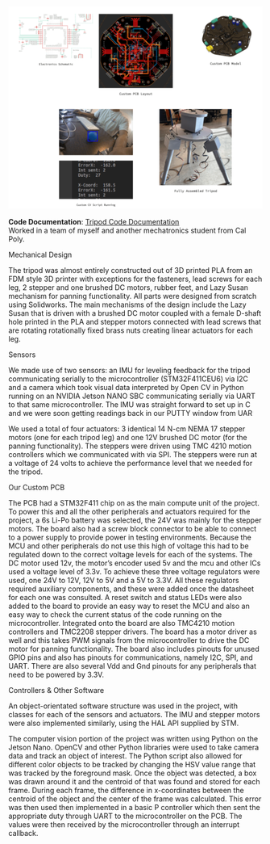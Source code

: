 ![Tripod Photos](tripod_sc-min.png?raw=true "Title")

__Code Documentation__: [Tripod Code Documentation](https://me507termproject.github.io/TripodProject/annotated.html)  
Worked in a team of myself and another mechatronics student from Cal Poly. 

Mechanical Design

The tripod was almost entirely constructed out of 3D printed PLA from an FDM style 3D printer with exceptions for the fasteners, lead screws for each leg, 2 stepper and one brushed DC motors, rubber feet, and Lazy Susan mechanism for panning functionality. All parts were designed from scratch using Solidworks. The main mechanisms of the design include the Lazy Susan that is driven with a brushed DC motor coupled with a female D-shaft hole printed in the PLA and stepper motors connected with lead screws that are rotating rotationally fixed brass nuts creating linear actuators for each leg. 

Sensors

We made use of two sensors: an IMU for leveling feedback for the tripod communicating serially to the microcontroller (STM32F411CEU6) via I2C and a camera which took visual data interpreted by Open CV in Python running on an NVIDIA Jetson NANO SBC communicating serially via UART to that same microcontroller. The IMU was straight forward to set up in C and we were soon getting readings back in our PUTTY window from UAR 

We used a total of four actuators: 3 identical 14 N-cm NEMA 17 stepper motors (one for each tripod leg) and one 12V brushed DC motor (for the panning functionality). The steppers were driven using TMC 4210 motion controllers which we communicated with via SPI. The steppers were run at a voltage of 24 volts to achieve the performance level that we needed for the tripod. 


Our Custom PCB 

The PCB had a STM32F411 chip on as the main compute unit of the project. To power this and all the other peripherals and actuators required for the project, a 6s Li-Po battery was selected, the 24V was mainly for the stepper motors. The board also had a screw block connector to be able to connect to a power supply to provide power in testing environments. Because the MCU and other peripherals do not use this high of voltage this had to be regulated down to the correct voltage levels for each of the systems. The DC motor used 12v, the motor’s encoder used 5v and the mcu and other ICs used a voltage level of 3.3v. To achieve these three voltage regulators were used, one 24V to 12V, 12V to 5V and a 5V to 3.3V. All these regulators required auxiliary components, and these were added once the datasheet for each one was consulted. A reset switch and status LEDs were also added to the board to provide an easy way to reset the MCU and also an easy way to check the current status of the code running on the microcontroller. Integrated onto the board are also TMC4210 motion controllers and TMC2208 stepper drivers. The board has a motor driver as well and this takes PWM signals from the microcontroller to drive the DC motor for panning functionality. The board also includes pinouts for unused GPIO pins and also has pinouts for communications, namely I2C, SPI, and UART. There are also several Vdd and Gnd pinouts for any peripherals that need to be powered by 3.3V. 


Controllers & Other Software

An object-orientated software structure was used in the project, with classes for each of the sensors and actuators. The IMU and stepper motors were also implemented similarly, using the HAL API supplied by STM. 


The computer vision portion of the project was written using Python on the Jetson Nano. OpenCV and other Python libraries were used to take camera data and track an object of interest. The Python script also allowed for different color objects to be tracked by changing the HSV value range that was tracked by the foreground mask. Once the object was detected, a box was drawn around it and the centroid of that was found and stored for each frame. During each frame, the difference in x-coordinates between the centroid of the object and the center of the frame was calculated. This error was then used then implemented in a basic P controller which then sent the appropriate duty through UART to the microcontroller on the PCB. The values were then received by the microcontroller through an interrupt callback.


